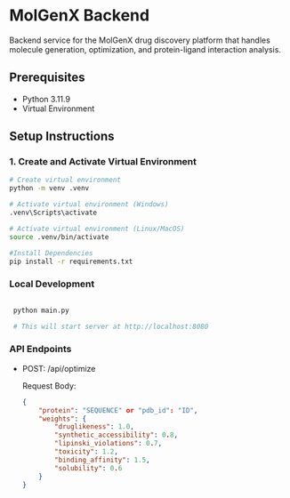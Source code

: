 # MolGenX Backend

Backend service for the MolGenX drug discovery platform that handles molecule generation, optimization, and protein-ligand interaction analysis.

## Prerequisites

- Python 3.11.9
- Virtual Environment

## Setup Instructions

### 1. Create and Activate Virtual Environment

```bash
# Create virtual environment
python -m venv .venv

# Activate virtual environment (Windows)
.venv\Scripts\activate

# Activate virtual environment (Linux/MacOS)
source .venv/bin/activate

#Install Dependencies 
pip install -r requirements.txt

```

### Local Development

```bash

 python main.py

 # This will start server at http://localhost:8080

```

### API Endpoints

- POST: /api/optimize
    
    Request Body: 
    ```json
    {
        "protein": "SEQUENCE" or "pdb_id": "ID",
        "weights": {
            "druglikeness": 1.0,
            "synthetic_accessibility": 0.8,
            "lipinski_violations": 0.7,
            "toxicity": 1.2,
            "binding_affinity": 1.5,
            "solubility": 0.6
        }
    }
    ```